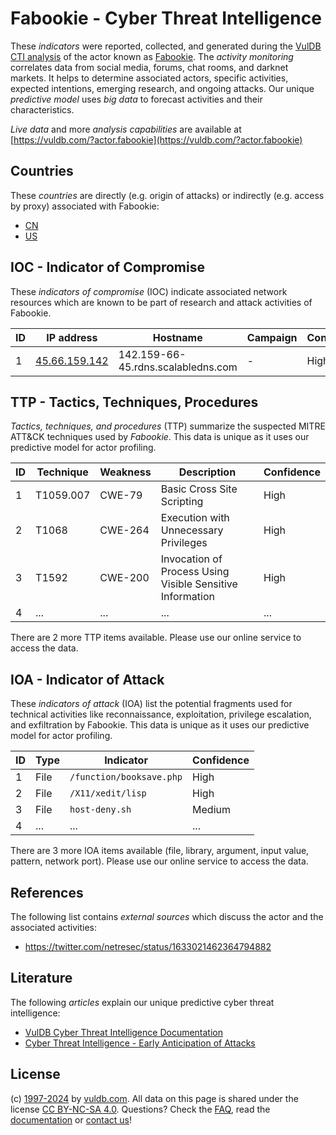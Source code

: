 # Fabookie - Cyber Threat Intelligence

These _indicators_ were reported, collected, and generated during the [VulDB CTI analysis](https://vuldb.com/?kb.cti) of the actor known as [Fabookie](https://vuldb.com/?actor.fabookie). The _activity monitoring_ correlates data from social media, forums, chat rooms, and darknet markets. It helps to determine associated actors, specific activities, expected intentions, emerging research, and ongoing attacks. Our unique _predictive model_ uses _big data_ to forecast activities and their characteristics.

_Live data_ and more _analysis capabilities_ are available at [https://vuldb.com/?actor.fabookie](https://vuldb.com/?actor.fabookie)

## Countries

These _countries_ are directly (e.g. origin of attacks) or indirectly (e.g. access by proxy) associated with Fabookie:

* [CN](https://vuldb.com/?country.cn)
* [US](https://vuldb.com/?country.us)

## IOC - Indicator of Compromise

These _indicators of compromise_ (IOC) indicate associated network resources which are known to be part of research and attack activities of Fabookie.

ID | IP address | Hostname | Campaign | Confidence
-- | ---------- | -------- | -------- | ----------
1 | [45.66.159.142](https://vuldb.com/?ip.45.66.159.142) | 142.159-66-45.rdns.scalabledns.com | - | High

## TTP - Tactics, Techniques, Procedures

_Tactics, techniques, and procedures_ (TTP) summarize the suspected MITRE ATT&CK techniques used by _Fabookie_. This data is unique as it uses our predictive model for actor profiling.

ID | Technique | Weakness | Description | Confidence
-- | --------- | -------- | ----------- | ----------
1 | T1059.007 | CWE-79 | Basic Cross Site Scripting | High
2 | T1068 | CWE-264 | Execution with Unnecessary Privileges | High
3 | T1592 | CWE-200 | Invocation of Process Using Visible Sensitive Information | High
4 | ... | ... | ... | ...

There are 2 more TTP items available. Please use our online service to access the data.

## IOA - Indicator of Attack

These _indicators of attack_ (IOA) list the potential fragments used for technical activities like reconnaissance, exploitation, privilege escalation, and exfiltration by Fabookie. This data is unique as it uses our predictive model for actor profiling.

ID | Type | Indicator | Confidence
-- | ---- | --------- | ----------
1 | File | `/function/booksave.php` | High
2 | File | `/X11/xedit/lisp` | High
3 | File | `host-deny.sh` | Medium
4 | ... | ... | ...

There are 3 more IOA items available (file, library, argument, input value, pattern, network port). Please use our online service to access the data.

## References

The following list contains _external sources_ which discuss the actor and the associated activities:

* https://twitter.com/netresec/status/1633021462364794882

## Literature

The following _articles_ explain our unique predictive cyber threat intelligence:

* [VulDB Cyber Threat Intelligence Documentation](https://vuldb.com/?kb.cti)
* [Cyber Threat Intelligence - Early Anticipation of Attacks](https://www.scip.ch/en/?labs.20201022)

## License

(c) [1997-2024](https://vuldb.com/?kb.changelog) by [vuldb.com](https://vuldb.com/?kb.about). All data on this page is shared under the license [CC BY-NC-SA 4.0](https://creativecommons.org/licenses/by-nc-sa/4.0/). Questions? Check the [FAQ](https://vuldb.com/?kb.faq), read the [documentation](https://vuldb.com/?kb) or [contact us](https://vuldb.com/?contact)!
